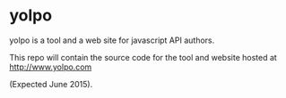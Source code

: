 # yolpo
yolpo is a tool and a web site for javascript API authors.

This repo will contain the source code for the tool and website hosted at http://www.yolpo.com

(Expected June 2015).

